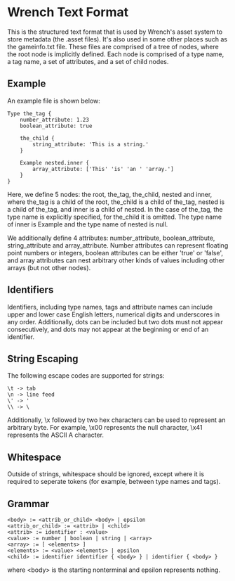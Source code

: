 # Wrench Text Format

This is the structured text format that is used by Wrench's asset system to store metadata (the .asset files). It's also used in some other places such as the gameinfo.txt file. These files are comprised of a tree of nodes, where the root node is implicitly defined. Each node is comprised of a type name, a tag name, a set of attributes, and a set of child nodes.

## Example

An example file is shown below:

	Type the_tag {
		number_attribute: 1.23
		boolean_attribute: true
		
		the_child {
			string_attribute: 'This is a string.'
		}
		
		Example nested.inner {
			array_attribute: ['This' 'is' 'an ' 'array.']
		}
	}

Here, we define 5 nodes: the root, the_tag, the_child, nested and inner, where the_tag is a child of the root, the_child is a child of the_tag, nested is a child of the_tag, and inner is a child of nested. In the case of the_tag, the type name is explicitly specified, for the_child it is omitted. The type name of inner is Example and the type name of nested is null.

We additionally define 4 attributes: number_attribute, boolean_attribute, string_attribute and array_attribute. Number attributes can represent floating point numbers or integers, boolean attributes can be either 'true' or 'false', and array attributes can nest arbitrary other kinds of values including other arrays (but not other nodes).

## Identifiers

Identifiers, including type names, tags and attribute names can include upper and lower case English letters, numerical digits and underscores in any order. Additionally, dots can be included but two dots must not appear consecutively, and dots may not appear at the beginning or end of an identifier.

## String Escaping

The following escape codes are supported for strings:

	\t -> tab
	\n -> line feed
	\' -> '
	\\ -> \

Additionally, \\x followed by two hex characters can be used to represent an arbitrary byte. For example, \\x00 represents the null character, \\x41 represents the ASCII A character.

## Whitespace

Outside of strings, whitespace should be ignored, except where it is required to seperate tokens (for example, between type names and tags).

## Grammar

	<body> := <attrib_or_child> <body> | epsilon
	<attrib_or_child> := <attrib> | <child>
	<attrib> := identifier : <value>
	<value> := number | boolean | string | <array>
	<array> := [ <elements> ]
	<elements> := <value> <elements> | epsilon
	<child> := identifier identifier { <body> } | identifier { <body> }

where \<body\> is the starting nonterminal and epsilon represents nothing.
